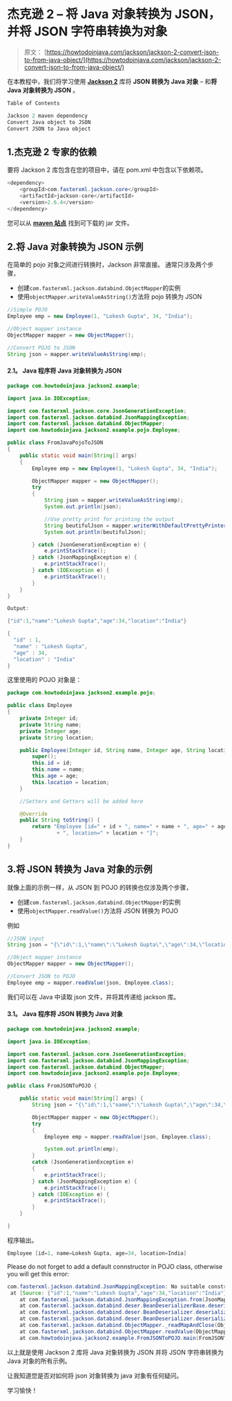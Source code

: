 # 杰克逊 2 – 将 Java 对象转换为 JSON，并将 JSON 字符串转换为对象

> 原文： [https://howtodoinjava.com/jackson/jackson-2-convert-json-to-from-java-object/](https://howtodoinjava.com/jackson/jackson-2-convert-json-to-from-java-object/)

在本教程中，我们将学习使用 **[Jackson 2](https://github.com/FasterXML/jackson)** 库将 **JSON 转换为 Java 对象** – 和**将 Java 对象转换为 JSON** 。

```java
Table of Contents

Jackson 2 maven dependency
Convert Java object to JSON
Convert JSON to Java object
```

## 1.杰克逊 2 专家的依赖

要将 Jackson 2 库包含在您的项目中，请在 pom.xml 中包含以下依赖项。

```java
<dependency>
	<groupId>com.fasterxml.jackson.core</groupId>
	<artifactId>jackson-core</artifactId>
	<version>2.6.4</version>
</dependency>

```

您可以从 [**maven 站点**](https://mvnrepository.com/artifact/com.fasterxml.jackson.core) 找到可下载的 jar 文件。

## 2.将 Java 对象转换为 JSON 示例

在简单的 pojo 对象之间进行转换时，Jackson 非常直接。 通常只涉及两个步骤，

*   创建`com.fasterxml.jackson.databind.ObjectMapper`的实例
*   使用`objectMapper.writeValueAsString()`方法将 pojo 转换为 JSON

```java
//Simple POJO
Employee emp = new Employee(1, "Lokesh Gupta", 34, "India");

//Object mapper instance
ObjectMapper mapper = new ObjectMapper();

//Convert POJO to JSON
String json = mapper.writeValueAsString(emp);

```

#### 2.1。 Java 程序将 Java 对象转换为 JSON

```java
package com.howtodoinjava.jackson2.example;

import java.io.IOException;

import com.fasterxml.jackson.core.JsonGenerationException;
import com.fasterxml.jackson.databind.JsonMappingException;
import com.fasterxml.jackson.databind.ObjectMapper;
import com.howtodoinjava.jackson2.example.pojo.Employee;

public class FromJavaPojoToJSON 
{
	public static void main(String[] args) 
	{
		Employee emp = new Employee(1, "Lokesh Gupta", 34, "India");

		ObjectMapper mapper = new ObjectMapper();
		try 
		{
			String json = mapper.writeValueAsString(emp);
			System.out.println(json);

			//Use pretty print for printing the output
			String beutifulJson = mapper.writerWithDefaultPrettyPrinter().writeValueAsString(emp);
			System.out.println(beutifulJson);

		} catch (JsonGenerationException e) {
			e.printStackTrace();
		} catch (JsonMappingException e) {
			e.printStackTrace();
		} catch (IOException e) {
			e.printStackTrace();
		}
	}
}

```

```java
Output:

{"id":1,"name":"Lokesh Gupta","age":34,"location":"India"}

{
  "id" : 1,
  "name" : "Lokesh Gupta",
  "age" : 34,
  "location" : "India"
}
```

这里使用的 POJO 对象是：

```java
package com.howtodoinjava.jackson2.example.pojo;

public class Employee
{
	private Integer id;
	private String name;
	private Integer age;
	private String location;

	public Employee(Integer id, String name, Integer age, String location) {
		super();
		this.id = id;
		this.name = name;
		this.age = age;
		this.location = location;
	}

	//Setters and Getters will be added here

	@Override
	public String toString() {
		return "Employee [id=" + id + ", name=" + name + ", age=" + age
				+ ", location=" + location + "]";
	}
}
```

## 3.将 JSON 转换为 Java 对象的示例

就像上面的示例一样，从 JSON 到 POJO 的转换也仅涉及两个步骤，

*   创建`com.fasterxml.jackson.databind.ObjectMapper`的实例
*   使用`objectMapper.readValue()`方法将 JSON 转换为 POJO

例如

```java
//JSON input
String json = "{\"id\":1,\"name\":\"Lokesh Gupta\",\"age\":34,\"location\":\"India\"}";

//Object mapper instance
ObjectMapper mapper = new ObjectMapper();

//Convert JSON to POJO
Employee emp = mapper.readValue(json, Employee.class);

```

我们可以在 Java 中读取 json 文件，并将其传递给 jackson 库。

#### 3.1。 Java 程序将 JSON 转换为 Java 对象

```java
package com.howtodoinjava.jackson2.example;

import java.io.IOException;

import com.fasterxml.jackson.core.JsonGenerationException;
import com.fasterxml.jackson.databind.JsonMappingException;
import com.fasterxml.jackson.databind.ObjectMapper;
import com.howtodoinjava.jackson2.example.pojo.Employee;

public class FromJSONToPOJO {

	public static void main(String[] args) {
		String json = "{\"id\":1,\"name\":\"Lokesh Gupta\",\"age\":34,\"location\":\"India\"}";

		ObjectMapper mapper = new ObjectMapper();
		try 
		{
			Employee emp = mapper.readValue(json, Employee.class);

			System.out.println(emp);
		} 
		catch (JsonGenerationException e) 
		{
			e.printStackTrace();
		} catch (JsonMappingException e) {
			e.printStackTrace();
		} catch (IOException e) {
			e.printStackTrace();
		}
	}

}

```

程序输出。

```java
Employee [id=1, name=Lokesh Gupta, age=34, location=India]

```

Please do not forget to add a default connstructor in POJO class, otherwise you will get this error:

```java
com.fasterxml.jackson.databind.JsonMappingException: No suitable constructor found for type [simple type, class com.howtodoinjava.jackson2.example.pojo.Employee]: can not instantiate from JSON object (missing default constructor or creator, or perhaps need to add/enable type information?)
 at [Source: {"id":1,"name":"Lokesh Gupta","age":34,"location":"India"}; line: 1, column: 2]
	at com.fasterxml.jackson.databind.JsonMappingException.from(JsonMappingException.java:148)
	at com.fasterxml.jackson.databind.deser.BeanDeserializerBase.deserializeFromObjectUsingNonDefault(BeanDeserializerBase.java:1106)
	at com.fasterxml.jackson.databind.deser.BeanDeserializer.deserializeFromObject(BeanDeserializer.java:296)
	at com.fasterxml.jackson.databind.deser.BeanDeserializer.deserialize(BeanDeserializer.java:133)
	at com.fasterxml.jackson.databind.ObjectMapper._readMapAndClose(ObjectMapper.java:3736)
	at com.fasterxml.jackson.databind.ObjectMapper.readValue(ObjectMapper.java:2726)
	at com.howtodoinjava.jackson2.example.FromJSONToPOJO.main(FromJSONToPOJO.java:18)
```

以上就是使用 Jackson 2 库将 Java 对象转换为 JSON 并将 JSON 字符串转换为 Java 对象的所有示例。

让我知道您是否对如何将 json 对象转换为 java 对象有任何疑问。

学习愉快！